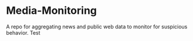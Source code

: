 # Media-Monitoring
A repo for aggregating news and public web data to monitor for suspicious behavior.
Test
